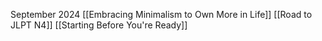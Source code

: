 September 2024
[[Embracing Minimalism to Own More in Life]]
[[Road to JLPT N4]]
[[Starting Before You're Ready]]

